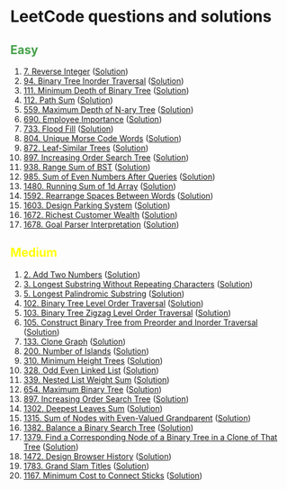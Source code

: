 # LeetCode questions and solutions

## <span style="color: #43A048;">Easy
1. [7. Reverse Integer](https://leetcode.com/problems/reverse-integer/) ([Solution](Tree/l_7.py))
2. [94. Binary Tree Inorder Traversal](https://leetcode.com/problems/binary-tree-inorder-traversal/) ([Solution](Tree/l_94.py))
3. [111. Minimum Depth of Binary Tree](https://leetcode.com/problems/minimum-depth-of-binary-tree/) ([Solution](BFS/l_111.py))
4. [112. Path Sum](https://leetcode.com/problems/path-sum/) ([Solution](Tree/l_112.py))
5. [559. Maximum Depth of N-ary Tree](https://leetcode.com/problems/maximum-depth-of-n-ary-tree/) ([Solution](DFS/l_559.py))
6. [690. Employee Importance](https://leetcode.com/problems/employee-importance/) ([Solution](DFS/l_690.py))
7. [733. Flood Fill](https://leetcode.com/problems/flood-fill/) ([Solution](DFS/l_733.py))
8. [804. Unique Morse Code Words](https://leetcode.com/problems/unique-morse-code-words/) ([Solution](String/l_804.py))
9. [872. Leaf-Similar Trees](https://leetcode.com/problems/leaf-similar-trees/) ([Solution](DFS/l_872.py))
10. [897. Increasing Order Search Tree](https://leetcode.com/problems/increasing-order-search-tree/) ([Solution](Tree/l_897.py))
11. [938. Range Sum of BST](https://leetcode.com/problems/range-sum-of-bst/) ([Solution](Tree/l_938.py))
12. [985. Sum of Even Numbers After Queries](https://leetcode.com/problems/sum-of-even-numbers-after-queries/) ([Solution](Others/l_985.py))
13. [1480. Running Sum of 1d Array](https://leetcode.com/problems/running-sum-of-1d-array/) ([Solution](Others/l_1480.py))
14. [1592. Rearrange Spaces Between Words](https://leetcode.com/problems/rearrange-spaces-between-words/) ([Solution](String/l_1592.py))
15. [1603. Design Parking System](https://leetcode.com/problems/design-parking-system/) ([Solution](Design/l_1603.py))
16. [1672. Richest Customer Wealth](https://leetcode.com/problems/richest-customer-wealth/) ([Solution](Others/l_1672.py))
17. [1678. Goal Parser Interpretation](https://leetcode.com/problems/goal-parser-interpretation/) ([Solution](String/l_1678.py))

[comment]: <> (- []&#40;&#41; &#40;[Solution]&#40;Tree/l_111.py&#41;&#41;)

## <span style="color: yellow;">Medium
1. [2. Add Two Numbers](https://leetcode.com/problems/add-two-numbers/) ([Solution](LinkedList/l_2.py))
2. [3. Longest Substring Without Repeating Characters](https://leetcode.com/problems/longest-substring-without-repeating-characters/) ([Solution](String/l_3.py))
3. [5. Longest Palindromic Substring](https://leetcode.com/problems/longest-palindromic-substring/) ([Solution](String/l_5.py))
4. [102. Binary Tree Level Order Traversal](https://leetcode.com/problems/binary-tree-level-order-traversal/) ([Solution](BFS/l_102.py))
5. [103. Binary Tree Zigzag Level Order Traversal](https://leetcode.com/problems/binary-tree-zigzag-level-order-traversal/) ([Solution](Tree/l_103.py))
6. [105. Construct Binary Tree from Preorder and Inorder Traversal](https://leetcode.com/problems/construct-binary-tree-from-preorder-and-inorder-traversal/) ([Solution](Tree/l_105.py))
7. [133. Clone Graph](https://leetcode.com/problems/clone-graph/) ([Solution](BFS/l_133.py))
8. [200. Number of Islands](https://leetcode.com/problems/number-of-islands/) ([Solution](BFS/l_200.py))
9. [310. Minimum Height Trees](https://leetcode.com/problems/minimum-height-trees/) ([Solution](Graph/l_310.py))
10. [328. Odd Even Linked List](https://leetcode.com/problems/odd-even-linked-list/) ([Solution](LinkedList/l_328.py))
11. [339. Nested List Weight Sum](https://leetcode.com/problems/nested-list-weight-sum/) ([Solution](DFS/l_339.py))
12. [654. Maximum Binary Tree](https://leetcode.com/problems/maximum-binary-tree/) ([Solution](Tree/l_654.py))
13. [897. Increasing Order Search Tree](https://leetcode.com/problems/increasing-order-search-tree/) ([Solution](Tree/l_897.py))
14. [1302. Deepest Leaves Sum](https://leetcode.com/problems/deepest-leaves-sum/) ([Solution](Tree/l_1302.py))
15. [1315. Sum of Nodes with Even-Valued Grandparent](https://leetcode.com/problems/sum-of-nodes-with-even-valued-grandparent/) ([Solution](Tree/l_1315.py))
16. [1382. Balance a Binary Search Tree](https://leetcode.com/problems/balance-a-binary-search-tree/) ([Solution](Tree/l_1382.py))
17. [1379. Find a Corresponding Node of a Binary Tree in a Clone of That Tree](https://leetcode.com/problems/find-a-corresponding-node-of-a-binary-tree-in-a-clone-of-that-tree/) ([Solution](BFS/l_1379.py))
18. [1472. Design Browser History](https://leetcode.com/problems/design-browser-history/) ([Solution](LinkedList/l_1472.py))
19. [1783. Grand Slam Titles](https://leetcode.com/problems/grand-slam-titles/) ([Solution](SQL/l_1783.sql))
20. [1167. Minimum Cost to Connect Sticks](https://leetcode.com/problems/minimum-cost-to-connect-sticks/) ([Solution](Greedy/l_1167.sql))


[comment]: <> (- []&#40;&#41; &#40;[Solution]&#40;Tree/l_111.py&#41;&#41;)
